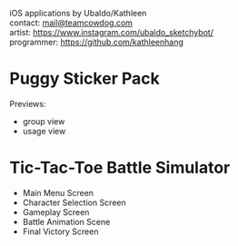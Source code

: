 iOS applications by Ubaldo/Kathleen\
contact: mail@teamcowdog.com\
artist: https://www.instagram.com/ubaldo_sketchybot/ \
programmer: https://github.com/kathleenhang 

# Puggy Sticker Pack

Previews:

- group view
- usage view

# Tic-Tac-Toe Battle Simulator
- Main Menu Screen
- Character Selection Screen
- Gameplay Screen
- Battle Animation Scene
- Final Victory Screen
